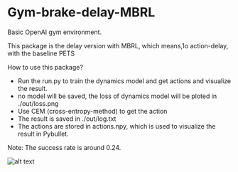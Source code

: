 # Gym-brake-delay-MBRL
Basic OpenAI gym environment. 

This package is the delay version with MBRL, which means,1o action-delay, with the baseline PETS

How to use this package?
* Run the run.py to train the dynamics model and get actions and visualize the result.
* no model will be saved, the loss of dynamics model will be ploted in ./out/loss.png
* Use CEM (cross-entropy-method) to get the action 
* The result is saved in ./out/log.txt
* The actions are stored in actions.npy, which is used to visualize the result in Pybullet.

Note: The success rate is around 0.24.

![alt text](https://github.com/keqinw/late-but-safe/blob/master/Gym-brake-delay-MBRL/brake_delay_MBRL.gif?)

